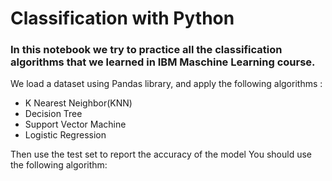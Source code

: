 # Classification with Python
### In this notebook we try to practice all the classification algorithms that we learned in IBM Maschine Learning  course.

We load a dataset using Pandas library, and apply the following algorithms :

- K Nearest Neighbor(KNN)
- Decision Tree
- Support Vector Machine
- Logistic Regression

 Then use the test set to report the accuracy of the model You should use the following algorithm:
